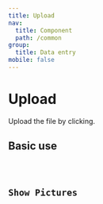 ```yaml
---
title: Upload
nav:
  title: Component
  path: /common
group:
  title: Data entry
mobile: false
---
```


# Upload

Upload the file by clicking.

## Basic use

<code src="./demos/index1.tsx"/>

## Show Pictures

<code src="./demos/index2.tsx"/>

<API />
